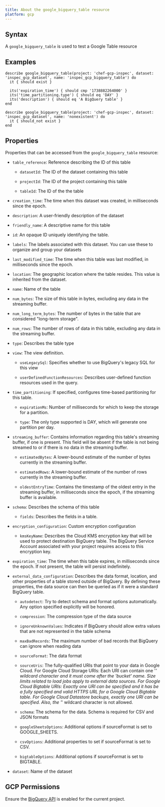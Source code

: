 ```yaml
---
title: About the google_bigquery_table resource
platform: gcp
---
```


## Syntax
A `google_bigquery_table` is used to test a Google Table resource

## Examples
```
describe google_bigquery_table(project: 'chef-gcp-inspec', dataset: 'inspec_gcp_dataset', name: 'inspec_gcp_bigquery_table') do
  it { should exist }

  its('expiration_time') { should cmp '1738882264000' }
  its('time_partitioning.type') { should eq 'DAY' }
  its('description') { should eq 'A BigQuery table' }
end

describe google_bigquery_table(project: 'chef-gcp-inspec', dataset: 'inspec_gcp_dataset', name: 'nonexistent') do
  it { should_not exist }
end
```

## Properties
Properties that can be accessed from the `google_bigquery_table` resource:

  * `table_reference`: Reference describing the ID of this table

    * `datasetId`: The ID of the dataset containing this table

    * `projectId`: The ID of the project containing this table

    * `tableId`: The ID of the the table

  * `creation_time`: The time when this dataset was created, in milliseconds since the epoch.

  * `description`: A user-friendly description of the dataset

  * `friendly_name`: A descriptive name for this table

  * `id`: An opaque ID uniquely identifying the table.

  * `labels`: The labels associated with this dataset. You can use these to organize and group your datasets

  * `last_modified_time`: The time when this table was last modified, in milliseconds since the epoch.

  * `location`: The geographic location where the table resides. This value is inherited from the dataset.

  * `name`: Name of the table

  * `num_bytes`: The size of this table in bytes, excluding any data in the streaming buffer.

  * `num_long_term_bytes`: The number of bytes in the table that are considered "long-term storage".

  * `num_rows`: The number of rows of data in this table, excluding any data in the streaming buffer.

  * `type`: Describes the table type

  * `view`: The view definition.

    * `useLegacySql`: Specifies whether to use BigQuery's legacy SQL for this view

    * `userDefinedFunctionResources`: Describes user-defined function resources used in the query.

  * `time_partitioning`: If specified, configures time-based partitioning for this table.

    * `expirationMs`: Number of milliseconds for which to keep the storage for a partition.

    * `type`: The only type supported is DAY, which will generate one partition per day.

  * `streaming_buffer`: Contains information regarding this table's streaming buffer, if one is present. This field will be absent if the table is not being streamed to or if there is no data in the streaming buffer.

    * `estimatedBytes`: A lower-bound estimate of the number of bytes currently in the streaming buffer.

    * `estimatedRows`: A lower-bound estimate of the number of rows currently in the streaming buffer.

    * `oldestEntryTime`: Contains the timestamp of the oldest entry in the streaming buffer, in milliseconds since the epoch, if the streaming buffer is available.

  * `schema`: Describes the schema of this table

    * `fields`: Describes the fields in a table.

  * `encryption_configuration`: Custom encryption configuration

    * `kmsKeyName`: Describes the Cloud KMS encryption key that will be used to protect destination BigQuery table. The BigQuery Service Account associated with your project requires access to this encryption key.

  * `expiration_time`: The time when this table expires, in milliseconds since the epoch. If not present, the table will persist indefinitely.

  * `external_data_configuration`: Describes the data format, location, and other properties of a table stored outside of BigQuery. By defining these properties, the data source can then be queried as if it were a standard BigQuery table.

    * `autodetect`: Try to detect schema and format options automatically. Any option specified explicitly will be honored.

    * `compression`: The compression type of the data source

    * `ignoreUnknownValues`: Indicates if BigQuery should allow extra values that are not represented in the table schema

    * `maxBadRecords`: The maximum number of bad records that BigQuery can ignore when reading data

    * `sourceFormat`: The data format

    * `sourceUris`: The fully-qualified URIs that point to your data in Google Cloud. For Google Cloud Storage URIs: Each URI can contain one '*' wildcard character and it must come after the 'bucket' name. Size limits related to load jobs apply to external data sources. For Google Cloud Bigtable URIs: Exactly one URI can be specified and it has be a fully specified and valid HTTPS URL for a Google Cloud Bigtable table. For Google Cloud Datastore backups, exactly one URI can be specified. Also, the '*' wildcard character is not allowed.

    * `schema`: The schema for the data. Schema is required for CSV and JSON formats

    * `googleSheetsOptions`: Additional options if sourceFormat is set to GOOGLE_SHEETS.

    * `csvOptions`: Additional properties to set if sourceFormat is set to CSV.

    * `bigtableOptions`: Additional options if sourceFormat is set to BIGTABLE.

  * `dataset`: Name of the dataset



## GCP Permissions

Ensure the [BigQuery API](https://console.cloud.google.com/apis/library/bigquery-json.googleapis.com/) is enabled for the current project.
